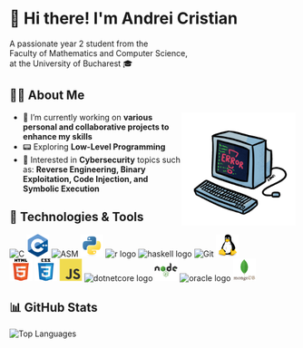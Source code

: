 <h1 align="left">👋 Hi there! I'm Andrei Cristian</h1>
<p align="left">
  A passionate year 2 student from the <br />
  Faculty of Mathematics and Computer Science,<br />
  at the University of Bucharest 🎓
</p>

<h2 align="left">🧑‍💻 About Me</h2>
<img src="./pc.gif" align="right" width="200">

- 🌱 I’m currently working on **various personal and collaborative projects to enhance my skills**
- 📟 Exploring **Low-Level Programming**
- 🔐 Interested in **Cybersecurity** topics such as: **Reverse Engineering, Binary Exploitation, Code Injection, and Symbolic Execution**

<h2 align="left">🔧 Technologies & Tools</h2>
<p align="left"> 
  <img src="https://github.com/Matoka26/Matoka26/assets/106425405/3281fd3e-d8cd-4943-9ab7-20f3fa4effe2" width="35" height="40" alt="C">
  <img src="https://raw.githubusercontent.com/devicons/devicon/master/icons/cplusplus/cplusplus-original.svg" alt="C++" width="40" height="40"/>
  <img src="https://github.com/Matoka26/Matoka26/assets/106425405/25fe335c-db48-4e86-89ef-8992fe5dd58b" width="40" height="45" alt="ASM">
  <img src="https://raw.githubusercontent.com/devicons/devicon/master/icons/python/python-original.svg" alt="Python" width="40" height="40"/>
  <img src="https://cdn.jsdelivr.net/gh/devicons/devicon/icons/r/r-original.svg" height="40" alt="r logo"  />
  <img src="https://cdn.jsdelivr.net/gh/devicons/devicon/icons/haskell/haskell-original.svg" height="40" alt="haskell logo"  />
  <img src="https://www.vectorlogo.zone/logos/git-scm/git-scm-icon.svg" alt="Git" width="40" height="40"/>
  <img src="https://raw.githubusercontent.com/devicons/devicon/master/icons/linux/linux-original.svg" alt="Linux" width="40" height="40"/>
  <br>
  <img src="https://raw.githubusercontent.com/devicons/devicon/master/icons/html5/html5-original-wordmark.svg" alt="HTML5" width="40" height="40"/>
  <img src="https://raw.githubusercontent.com/devicons/devicon/master/icons/css3/css3-original-wordmark.svg" alt="CSS3" width="40" height="40"/>
  <img src="https://raw.githubusercontent.com/devicons/devicon/master/icons/javascript/javascript-original.svg" alt="JavaScript" width="40" height="40"/> 
  <img src="https://cdn.jsdelivr.net/gh/devicons/devicon/icons/dotnetcore/dotnetcore-original.svg" height="40" alt="dotnetcore logo"  />
  <img src="https://raw.githubusercontent.com/devicons/devicon/master/icons/nodejs/nodejs-original-wordmark.svg" alt="Node.js" width="40" height="40"/>
  <img src="https://cdn.jsdelivr.net/gh/devicons/devicon/icons/oracle/oracle-original.svg" height="40" alt="oracle logo"  />
  <img src="https://raw.githubusercontent.com/devicons/devicon/master/icons/mongodb/mongodb-original-wordmark.svg" alt="MongoDB" width="40" height="40"/> 
</p>

<h2 align="left">📊 GitHub Stats</h2>
<img alt="Top Languages" align="left" src="https://github-readme-stats.vercel.app/api/top-langs/?username=cris24dc&layout=compact&theme=dark&bg_color=0D1117&title_color=C9D1D9&text_color=8B949E&icon_color=79C0FF&border_color=30363D" />
